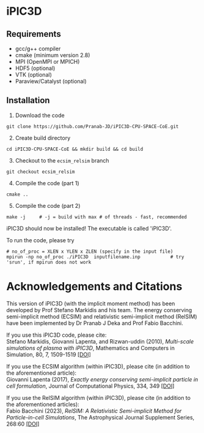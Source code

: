 # iPIC3D

## Requirements
  - gcc/g++ compiler
  - cmake (minimum version 2.8)
  - MPI (OpenMPI or MPICH)
  - HDF5 (optional)
  - VTK (optional)
  - Paraview/Catalyst (optional)

## Installation
1. Download the code
``` shell
git clone https://github.com/Pranab-JD/iPIC3D-CPU-SPACE-CoE.git
```

2. Create build directory
``` shell
cd iPIC3D-CPU-SPACE-CoE && mkdir build && cd build
```

3. Checkout to the ```ecsim_relsim``` branch
``` shell
git checkout ecsim_relsim
```

4. Compile the code (part 1)
``` shell
cmake ..
```

5. Compile the code (part 2)
``` shell
make -j     # -j = build with max # of threads - fast, recommended
```

iPIC3D should now be installed! The executable is called 'iPIC3D'.

To run the code, please try
``` shell
# no_of_proc = XLEN x YLEN x ZLEN (specify in the input file)
mpirun -np no_of_proc ./iPIC3D  inputfilename.inp           # try 'srun', if mpirun does not work
```

# Acknowledgements and Citations
This version of iPIC3D (with the implicit moment method) has been developed by Prof Stefano Markidis and his team. The energy conserving semi-implicit method (ECSIM) and relativistic semi-implicit method (RelSIM) have been implemented by Dr Pranab J Deka and Prof Fabio Bacchini.

If you use this iPIC3D code, please cite: <br />
Stefano Markidis, Giovanni Lapenta, and Rizwan-uddin (2010), *Multi-scale simulations of plasma with iPIC3D*, Mathematics and Computers in Simulation, 80, 7, 1509-1519 [[DOI]](https://doi.org/10.1016/j.matcom.2009.08.038)

If you use the ECSIM algorithm (within iPIC3D), please cite (in addition to the aforementioned article): <br />
Giovanni Lapenta (2017), *Exactly energy conserving semi-implicit particle in cell formulation*, Journal of Computational Physics, 334, 349 
[[DOI]](http://dx.doi.org/10.1016/j.jcp.2017.01.002)

If you use the RelSIM algorithm (within iPIC3D), please cite (in addition to the aforementioned articles): <br />
Fabio Bacchini (2023), *RelSIM: A Relativistic Semi-implicit Method for Particle-in-cell Simulations*, The Astrophysical Journal Supplement Series, 268:60 [[DOI]](https://doi.org/10.3847/1538-4365/acefba)